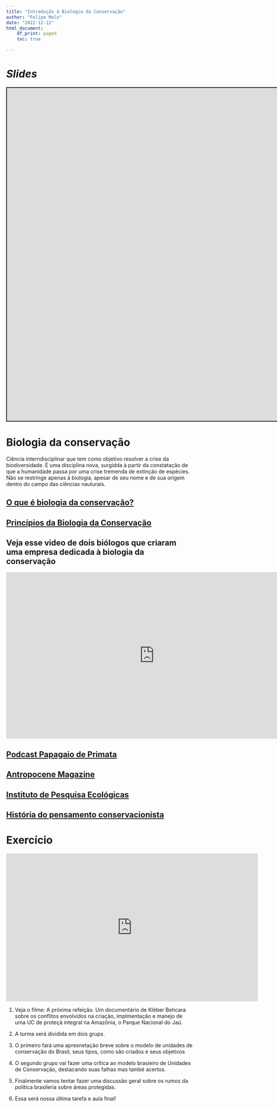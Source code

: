 ```yaml
---
title: "Introdução à Biologia da Conservação"
author: "Felipe Melo"
date: "2022-12-12"
html_document:
    df_print: paged
    toc: true
    
---
```


<script src="/rmarkdown-libs/clipboard/clipboard.min.js"></script>
<link href="/rmarkdown-libs/shareon/shareon.min.css" rel="stylesheet" />
<script src="/rmarkdown-libs/shareon/shareon.min.js"></script>
<link href="/rmarkdown-libs/xaringanExtra-shareagain/shareagain.css" rel="stylesheet" />
<script src="/rmarkdown-libs/xaringanExtra-shareagain/shareagain.js"></script>
<script src="/rmarkdown-libs/fitvids/fitvids.min.js"></script>

# *Slides*

<div class="shareagain" style="min-width:300px;margin:1em auto;" data-exeternal="1">
<iframe src="https://ecoaplic.org/slides_aulas/eco_geral2/aula4_biocons.html#1" width="1600" height="900" style="border:2px solid currentColor;" loading="lazy" allowfullscreen></iframe>
<script>fitvids('.shareagain', {players: 'iframe'});</script>
</div>

# Biologia da conservação

Ciência interndisciplinar que tem como objetivo resolver a crise da biodiversidade. É uma disciplina nova, surgidda à partir da constatação de que a humanidade passa por uma crise tremenda de extinção de espécies. Não se restringe apenas à biologia, apesar de seu nome e de sua origem dentro do campo das ciências nauturais.

## [O que é biologia da conservação?](https://www.oeco.org.br/dicionario-ambiental/28367-o-que-e-a-biologia-da-conservacao/#:~:text=Os%20bi%C3%B3logos%20da%20conserva%C3%A7%C3%A3o%20pesquisam,bem%2Destar%20da%20sociedade%20humana.)

## [Princípios da Biologia da Conservação](https://conbio.org/images/content_prof_dev/conservation_literacy_portuguese.pdf)

## Veja esse video de dois biólogos que criaram uma empresa dedicada à biologia da conservação

<iframe width="800" height="450" src="https://www.youtube.com/embed/WjJdvr12Y7Q" title="YouTube video player" frameborder="0" allow="accelerometer; autoplay; clipboard-write; encrypted-media; gyroscope; picture-in-picture" allowfullscreen>
</iframe>

## [Podcast Papagaio de Primata](https://biologiadaconservacao.com.br/papagaiodeprimata)

## [Antropocene Magazine](https://www.anthropocenemagazine.org/)

## [Instituto de Pesquisa Ecológicas](https://www.ipe.org.br/?gclid=CjwKCAjw3_KIBhA2EiwAaAAliqw-yD_l6hPNXm28xmGB9VKDd6aaW1QFnUsmjCv3ZUH8Gc8PUSY0ZhoCc1IQAvD_BwE)

## [História do pensamento conservacionista](https://www.scielo.br/j/his/a/LZyXDZjgmVh4ssHfPPNrGHd/?lang=pt)

# Exercício

<iframe width="680" height="400" src="https://www.youtube.com/embed/IrfLtP9C6K8" title="YouTube video player" frameborder="0" allow="accelerometer; autoplay; clipboard-write; encrypted-media; gyroscope; picture-in-picture" allowfullscreen>
</iframe>

1.  Veja o filme: A próxima refeição. Um documentário de Kléber Behcara sobre os conflitos envolvidos na criação, implmentação e manejo de uma UC de proteçã integral na Amazônia, o Parque Nacional do Jaú.

2.  A turma será dividida em dois grups.

3.  O primeiro fará uma apresnetação breve sobre o modelo de unidades de conservação do Brasil, seus tipos, como são criados e seus objetivos

4.  O segundo grupo vai fazer uma crítica ao modelo brasieiro de Unidades de Conservação, destacando suas falhas mas també acertos.

5.  Finalmente vamos tentar fazer uma discussão geral sobre os rumos da política brasileria sobre áreas protegidas.

6.  Essa será nossa última tarefa e aula final!
